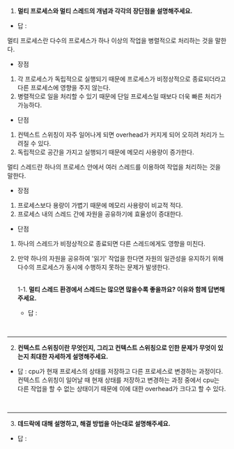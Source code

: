 1. **멀티 프로세스와 멀티 스레드의 개념과 각각의 장단점을 설명해주세요.** 

- 답 :  
  
멀티 프로세스란 다수의 프로세스가 하나 이상의 작업을 병렬적으로 처리하는 것을 말한다.
- 장점
1. 각 프로세스가 독립적으로 실행되기 때문에 프로세스가 비정상적으로 종료되더라고 다른 프로세스에 영향을 주지 않는다.  
2. 병렬적으로 일을 처리할 수 있기 때문에 단일 프로세스일 때보다 더욱 빠른 처리가 가능하다.  
- 단점  
1. 컨텍스트 스위칭이 자주 일어나게 되면 overhead가 커지게 되어 오히려 처리가 느려질 수 있다.  
2. 독립적으로 공간을 가지고 실행되기 때문에 메모리 사용량이 증가한다.


  
멀티 스레드란 하나의 프로세스 안에서 여러 스레드를 이용하여 작업을 처리하는 것을 말한다.  
- 장점  
1. 프로세스보다 용량이 가볍기 때문에 메모리 사용량이 비교적 적다.
2. 프로세스 내의 스레드 간에 자원을 공유하기에 효율성이 증대한다.
- 단점 
1. 하나의 스레드가 비정상적으로 종료되면 다른 스레드에게도 영향을 미친다.
2. 만약 하나의 자원을 공유하여 '읽기' 작업을 한다면 자원의 일관성을 유지하기 위해 다수의 프로세스가 동시에 수행하지 못하는 문제가 발생한다.  
    <br>
   
    1-1. **멀티 스레드 환경에서 스레드는 많으면 많을수록 좋을까요? 이유와 함께 답변해주세요.**

    - 답 : 

<br>

---
2. **컨텍스트 스위칭이란 무엇인지, 그리고 컨텍스트 스위칭으로 인한 문제가 무엇이 있는지 최대한 자세하게 설명해주세요.**

- 답 : cpu가 현재 프로세스의 상태를 저장하고 다른 프로세스로 변경하는 과정이다. 컨텍스트 스위칭이 일어날 때 현재 상태를 저장하고 변경하는 과정 중에서 cpu는 다른 작업을 할 수 없는 상태이기 때문에 이에 대한 overhead가 크다고 할 수 있다.

<br>

---
3. **데드락에 대해 설명하고, 해결 방법을 아는대로 설명해주세요.**

- 답 : 